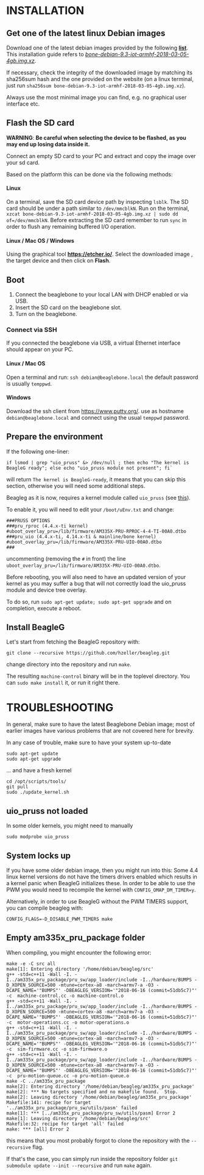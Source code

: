 # INSTALLATION

## Get one of the latest linux Debian images

Download one of the latest debian images provided by the following [**list**](https://beagleboard.org/latest-images). This installation guide refers to [*bone-debian-9.3-iot-armhf-2018-03-05-4gb.img.xz*](http://debian.beagleboard.org/images/bone-debian-9.3-iot-armhf-2018-03-05-4gb.img.xz).

If necessary, check the integrity of the downloaded image by matching its sha256sum hash and the one provided on the website (on a linux terminal,
just run `sha256sum bone-debian-9.3-iot-armhf-2018-03-05-4gb.img.xz`).

Always use the most minimal image you can find, e.g. no graphical user
interface etc.

## Flash the SD card
**WARNING**: **Be careful when selecting the device to be flashed, as you may end up losing data inside it.**

Connect an empty SD card to your PC and extract and copy the image over your sd card.

Based on the platform this can be done via the following methods:

#### **Linux**
On a terminal, save the SD card device path by inspecting `lsblk`. The SD card should be under a path similar to `/dev/mmcblkN`. Run on the terminal, `xzcat bone-debian-9.3-iot-armhf-2018-03-05-4gb.img.xz | sudo dd of=/dev/mmcblkN`.
Before extracting the SD card remember to run `sync` in order to flush any remaining buffered I/O operation.

#### **Linux / Mac OS / Windows**
Using the graphical tool **https://etcher.io/**. Select the downloaded image , the target device and then click on **Flash**.


## Boot

1. Connect the beaglebone to your local LAN with DHCP enabled or via USB.
2. Insert the SD card on the beaglebone slot.
3. Turn on the beaglebone.

### Connect via SSH

If you connected the beaglebone via USB, a virtual Ethernet interface should appear on your PC.


#### **Linux / Mac OS**

Open a terminal and run: `ssh debian@beaglebone.local`
the default password is usually `temppwd`.

#### **Windows**

Download the ssh client from https://www.putty.org/.
use as hostname `debian@beaglebone.local` and connect using the usual `temppwd` password.


## Prepare the environment

If the following one-liner:
```
if lsmod | grep "uio_pruss" &> /dev/null ; then echo "The kernel is BeagleG ready"; else echo "uio_pruss module not present"; fi`
```

will return `The kernel is BeagleG-ready`, it means that you can skip this section, otherwise you will need some additional steps.

Beagleg as it is now, requires a kernel module called `uio_pruss` (see [this](https://elinux.org/Ti_AM33XX_PRUSSv2#Communication)).

To enable it, you will need to edit your `/boot/uEnv.txt`
and change:

```
###PRUSS OPTIONS
###pru_rproc (4.4.x-ti kernel)
#uboot_overlay_pru=/lib/firmware/AM335X-PRU-RPROC-4-4-TI-00A0.dtbo
###pru_uio (4.4.x-ti, 4.14.x-ti & mainline/bone kernel)
#uboot_overlay_pru=/lib/firmware/AM335X-PRU-UIO-00A0.dtbo
###

```

uncommenting (removing the `#` in front) the line `uboot_overlay_pru=/lib/firmware/AM335X-PRU-UIO-00A0.dtbo`.

Before rebooting, you will also need to have an updated version of your kernel as you may suffer a bug that will not correctly load the uio_pruss module and device tree overlay.

To do so, run `sudo apt-get update; sudo apt-get upgrade` and on completion,
execute a reboot.

## Install BeagleG


Let's start from fetching the BeagleG repository with:

```
git clone --recursive https://github.com/hzeller/beagleg.git
```

change directory into the repository and run `make`.

The resulting `machine-control` binary will be in the toplevel directory. You
can `sudo make install` it, or run it right there.

# TROUBLESHOOTING

In general, make sure to have the latest Beaglebone Debian image; most of
earlier images have various problems that are not covered here for brevity.

In any case of trouble, make sure to have your system up-to-date

```
sudo apt-get update
sudo apt-get upgrade
```

... and have a fresh kernel

```
cd /opt/scripts/tools/
git pull
sudo ./update_kernel.sh
```

## uio_pruss not loaded

In some older kernels, you might need to manually

```
sudo modprobe uio_pruss
```

## System locks up

If you have some older debian image, then you might run into this: Some
4.4 linux kernel versions do not have the timers drivers enabled which results
in a kernel panic when BeagleG initializes these.
In order to be able to use the PWM you would need to recompile the kernel with
`CONFIG_OMAP_DM_TIMER=y`.

Alternatively, in order to use BeagleG without the PWM TIMERS support, you
can compile beagleg with:

```
CONFIG_FLAGS=-D_DISABLE_PWM_TIMERS make
```

## Empty am335x_pru_package folder

When compiling, you might encounter the following error:
```
make -e -C src all
make[1]: Entering directory '/home/debian/beagleg/src'
g++ -std=c++11 -Wall -I. -I../am335x_pru_package/pru_sw/app_loader/include -I../hardware/BUMPS -D_XOPEN_SOURCE=500 -mtune=cortex-a8 -march=armv7-a -O3 -DCAPE_NAME='"BUMPS"' -DBEAGLEG_VERSION='"2018-06-16 (commit=51db5c7)"'   -c  machine-control.cc -o machine-control.o
g++ -std=c++11 -Wall -I. -I../am335x_pru_package/pru_sw/app_loader/include -I../hardware/BUMPS -D_XOPEN_SOURCE=500 -mtune=cortex-a8 -march=armv7-a -O3 -DCAPE_NAME='"BUMPS"' -DBEAGLEG_VERSION='"2018-06-16 (commit=51db5c7)"'   -c  motor-operations.cc -o motor-operations.o
g++ -std=c++11 -Wall -I. -I../am335x_pru_package/pru_sw/app_loader/include -I../hardware/BUMPS -D_XOPEN_SOURCE=500 -mtune=cortex-a8 -march=armv7-a -O3 -DCAPE_NAME='"BUMPS"' -DBEAGLEG_VERSION='"2018-06-16 (commit=51db5c7)"'   -c  sim-firmware.cc -o sim-firmware.o
g++ -std=c++11 -Wall -I. -I../am335x_pru_package/pru_sw/app_loader/include -I../hardware/BUMPS -D_XOPEN_SOURCE=500 -mtune=cortex-a8 -march=armv7-a -O3 -DCAPE_NAME='"BUMPS"' -DBEAGLEG_VERSION='"2018-06-16 (commit=51db5c7)"'   -c  pru-motion-queue.cc -o pru-motion-queue.o
make -C ../am335x_pru_package
make[2]: Entering directory '/home/debian/beagleg/am335x_pru_package'
make[2]: *** No targets specified and no makefile found.  Stop.
make[2]: Leaving directory '/home/debian/beagleg/am335x_pru_package'
Makefile:141: recipe for target '../am335x_pru_package/pru_sw/utils/pasm' failed
make[1]: *** [../am335x_pru_package/pru_sw/utils/pasm] Error 2
make[1]: Leaving directory '/home/debian/beagleg/src'
Makefile:32: recipe for target 'all' failed
make: *** [all] Error 2
```

this means that you most probably forgot to clone the repository with the `--recursive` flag.

If that's the case, you can simply run inside the repository folder
`git submodule update --init --recursive` and run `make` again.
